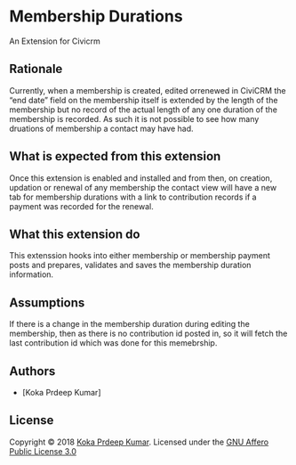 # Membership Durations

An Extension for Civicrm

## Rationale

Currently, when a membership is created, edited orrenewed in CiviCRM the “end date” field on the membership itself is extended by the length of the membership but no record of the actual length of any one duration of the membership is recorded. As such it is not possible to see how many druations of membership a contact may have had.

## What is expected from this extension

Once this extension is enabled and installed and from then, on creation, updation or renewal of any membership the contact view will have a new tab for membership durations with a link to contribution records if a payment was recorded for the renewal.

## What this extension do

This extenssion hooks into either membership or membership payment posts and prepares, validates and saves the membership duration information.

## Assumptions

If there is a change in the membership duration during editing the membership, then as there is no contribution id posted in, so it will fetch the last contribution id which was  done for this memebrship.

## Authors
- [Koka Prdeep Kumar]

## License
Copyright © 2018 [Koka Prdeep Kumar](https://github.com/netourish). 
Licensed under the [GNU Affero Public License 3.0](https://github.com/netourish/civicrm-membership-duration/blob/master/LICENSE.txt)